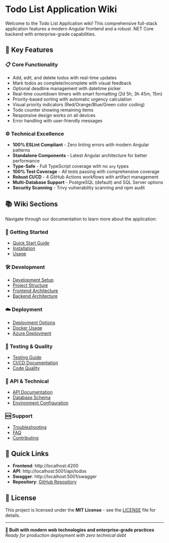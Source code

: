 # Todo List Application Wiki

Welcome to the Todo List Application wiki! This comprehensive full-stack application features a modern Angular frontend and a robust .NET Core backend with enterprise-grade capabilities.

## 🌟 Key Features

### 📋 Core Functionality
- Add, edit, and delete todos with real-time updates
- Mark todos as complete/incomplete with visual feedback
- Optional deadline management with datetime picker
- Real-time countdown timers with smart formatting (2d 5h, 3h 45m, 15m)
- Priority-based sorting with automatic urgency calculation
- Visual priority indicators (Red/Orange/Blue/Green color coding)
- Todo counter showing remaining items
- Responsive design works on all devices
- Error handling with user-friendly messages

### ⚙️ Technical Excellence
- **100% ESLint Compliant** - Zero linting errors with modern Angular patterns
- **Standalone Components** - Latest Angular architecture for better performance
- **Type-Safe** - Full TypeScript coverage with no `any` types
- **100% Test Coverage** - All tests passing with comprehensive coverage
- **Robust CI/CD** - 4 GitHub Actions workflows with artifact management
- **Multi-Database Support** - PostgreSQL (default) and SQL Server options
- **Security Scanning** - Trivy vulnerability scanning and npm audit

## 📚 Wiki Sections

Navigate through our documentation to learn more about the application:

### 🚀 Getting Started
- [Quick Start Guide](Quick-Start-Guide)
- [Installation](Installation)
- [Usage](Usage)

### 🛠️ Development
- [Development Setup](Development)
- [Project Structure](Project-Structure)
- [Frontend Architecture](Frontend-Architecture)
- [Backend Architecture](Backend-Architecture)

### ☁️ Deployment
- [Deployment Options](Deployment)
- [Docker Usage](Docker-Usage)
- [Azure Deployment](Azure-Deployment)

### 🧪 Testing & Quality
- [Testing Guide](Testing)
- [CI/CD Documentation](CI-CD)
- [Code Quality](Code-Quality)

### 🔧 API & Technical
- [API Documentation](API-Documentation)
- [Database Schema](Database-Schema)
- [Environment Configuration](Environment-Configuration)

### 🆘 Support
- [Troubleshooting](Troubleshooting)
- [FAQ](FAQ)
- [Contributing](Contributing)

## 🎯 Quick Links

- **Frontend**: http://localhost:4200
- **API**: http://localhost:5001/api/todos
- **Swagger**: http://localhost:5001/swagger
- **Repository**: [GitHub Repository](https://github.com/your-username/todo-list-app)

## 📄 License

This project is licensed under the **MIT License** - see the [LICENSE](LICENSE) file for details.

---
**🎉 Built with modern web technologies and enterprise-grade practices**
*Ready for production deployment with zero technical debt*